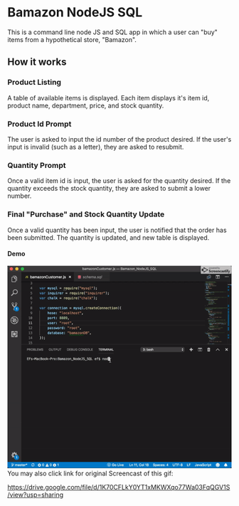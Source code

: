 # Bamazon NodeJS SQL
This is a command line node JS and SQL app in which a user can "buy" items from a hypothetical store, "Bamazon".

## How it works

### Product Listing 
A table of available items is displayed. Each item displays it's item id, product name, department, price, and stock quantity.

### Product Id Prompt
The user is asked to input the id number of the product desired. If the user's input is invalid (such as a letter), they are asked to resubmit.

### Quantity Prompt
Once a valid item id is input, the user is asked for the quantity desired. If the quantity exceeds the stock quantity, they are asked to submit a lower number.

### Final "Purchase" and Stock Quantity Update
Once a valid quantity has been input, the user is notified that the order has been submitted. The quantity is updated, and new table is displayed.

#### Demo
<img src="https://github.com/efinfl/Bamazon_NodeJS_SQL/blob/master/demo-bamazon.gif">
You may also click link for original Screencast of this gif: 

https://drive.google.com/file/d/1K70CFLkY0YT1xMKWXqo77Wa03FqQGV1S/view?usp=sharing
